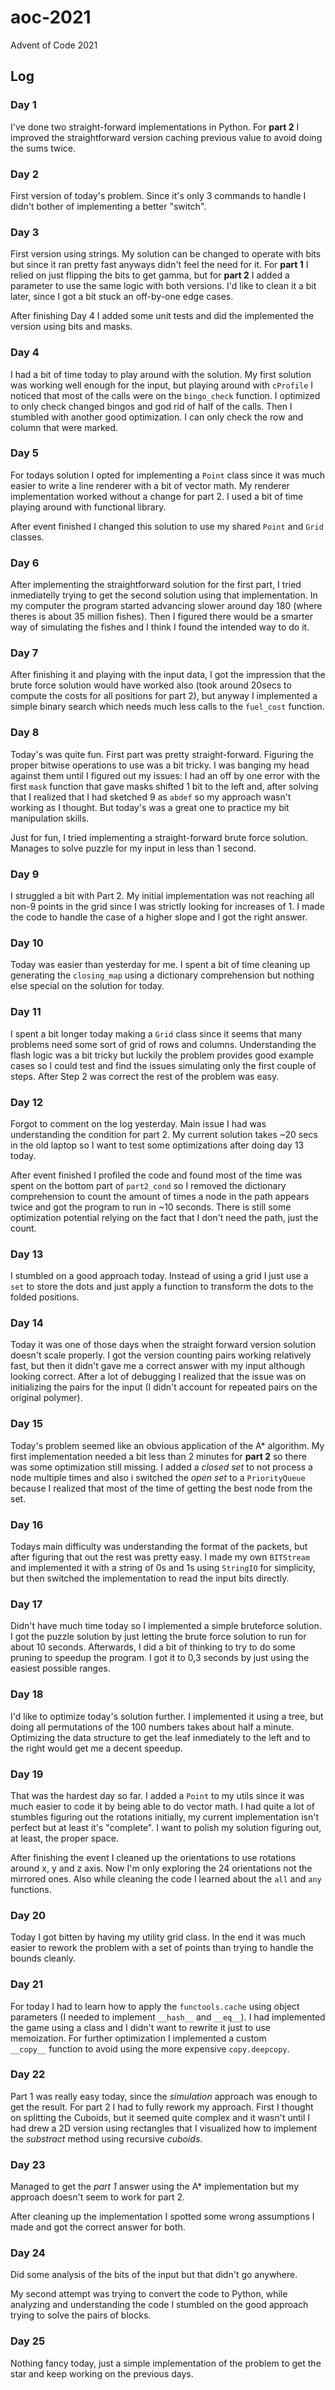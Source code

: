 # aoc-2021
Advent of Code 2021

## Log

### Day 1

I've done two straight-forward implementations in Python. For **part 2** I improved the straightforward version caching previous value to avoid doing the sums twice. 

### Day 2 

First version of today's problem. Since it's only 3 commands to handle I didn't bother of implementing a better "switch". 

### Day 3 

First version using strings. My solution can be changed to operate with bits but since it ran pretty fast anyways didn't feel the need for it. For **part 1** I relied on just flipping the bits to get gamma, but for **part 2** I added a parameter to use the same logic with both versions. I'd like to clean it a bit later, since I got a bit stuck an off-by-one edge cases.

After finishing Day 4 I added some unit tests and did the implemented the version using bits and masks.

### Day 4 

I had a bit of time today to play around with the solution. My first solution was working well enough for the input, but playing around with `cProfile` I noticed that most of the calls were on the `bingo_check` function. I optimized to only check changed bingos and god rid of half of the calls. Then I stumbled with another good optimization. I can only check the row and column that were marked. 

### Day 5

For todays solution I opted for implementing a `Point` class since it was much easier to write a line renderer with a bit of vector math. My renderer implementation worked without a change for part 2. I used a bit of time playing around with functional library. 

After event finished I changed this solution to use my shared `Point` and `Grid` classes. 

### Day 6 

After implementing the straightforward solution for the first part, I tried inmediatelly trying to get the second solution using that implementation. In my computer the program started advancing slower around day 180 (where theres is about 35 million fishes). Then I figured there would be a smarter way of simulating the fishes and I think I found the intended way to do it. 

### Day 7

After finishing it and playing with the input data, I got the impression that the brute force solution would have worked also (took around 20secs to compute the costs for all positions for part 2), but anyway I implemented a simple binary search which needs much less calls to the `fuel_cost` function. 

### Day 8

Today's was quite fun. First part was pretty straight-forward. Figuring the proper bitwise operations to use was a bit tricky. I was banging my head against them until I figured out my issues: I had an off by one error with the first `mask` function that gave masks shifted 1 bit to the left and, after solving that I realized that I had sketched 9 as `abdef` so my approach wasn't working as I thought. But today's was a great one to practice my bit manipulation skills. 

Just for fun, I tried implementing a straight-forward brute force solution. Manages to solve puzzle for my input in less than 1 second.

### Day 9

I struggled a bit with Part 2. My initial implementation was not reaching all non-9 points in the grid since I was strictly looking for increases of 1. I made the code to handle the case of a higher slope and I got the right answer.

### Day 10

Today was easier than yesterday for me. I spent a bit of time cleaning up generating the `closing_map` using a dictionary comprehension but nothing else special on the solution for today. 

### Day 11

I spent a bit longer today making a `Grid` class since it seems that many problems need some sort of grid of rows and columns. Understanding the flash logic was a bit tricky but luckily the problem provides good example cases so I could test and find the issues simulating only the first couple of steps. After Step 2 was correct the rest of the problem was easy. 

### Day 12

Forgot to comment on the log yesterday. Main issue I had was understanding the condition for part 2. My current solution takes ~20 secs in the old laptop so I want to test some optimizations after doing day 13 today. 

After event finished I profiled the code and found most of the time was spent on the bottom part of `part2_cond` so I removed the dictionary comprehension to count the amount of times a node in the path appears twice and got the program to run in ~10 seconds. There is still some optimization potential relying on the fact that I don't need the path, just the count.

### Day 13

I stumbled on a good approach today. Instead of using a grid I just use a `set` to store the dots and just apply a function to transform the dots to the folded positions. 

### Day 14

Today it was one of those days when the straight forward version solution doesn't scale properly. I got the version counting pairs working relatively fast, but then it didn't gave me a correct answer with my input although looking correct. After a lot of debugging I realized that the issue was on initializing the pairs for the input (I didn't account for repeated pairs on the original polymer). 

### Day 15

Today's problem seemed like an obvious application of the A* algorithm. My first implementation needed a bit less than 2 minutes for **part 2** so there was some optimization still missing. I added a *closed set* to not process a node multiple times and also i switched the *open set* to a `PriorityQueue` because I realized that most of the time of getting the best node from the set.

### Day 16

Todays main difficulty was understanding the format of the packets, but after figuring that out the rest was pretty easy. I made my own `BITStream` and implemented it with a string of 0s and 1s using `StringIO` for simplicity, but then switched the implementation to read the input bits directly.

### Day 17

Didn't have much time today so I implemented a simple bruteforce solution. I got the puzzle solution by just letting the brute force solution to run for about 10 seconds. Afterwards, I did a bit of thinking to try to do some pruning to speedup the program. I got it to 0,3 seconds by just using the easiest possible ranges. 

### Day 18

I'd like to optimize today's solution further. I implemented it using a tree, but doing all permutations of the 100 numbers takes about half a minute. Optimizing the data structure to get the leaf inmediately to the left and to the right would get me a decent speedup.

### Day 19

That was the hardest day so far. I added a `Point` to my utils since it was much easier to code it by being able to do vector math. I had quite a lot of stumbles figuring out the rotations initially, my current implementation isn't perfect but at least it's "complete". I want to polish my solution figuring out, at least, the proper space. 

After finishing the event I cleaned up the orientations to use rotations around x, y and z axis. Now I'm only exploring the 24 orientations not the mirrored ones. Also while cleaning the code I learned about the `all` and `any` functions.

### Day 20 

Today I got bitten by having my utility grid class. In the end it was much easier to rework the problem with a set of points than trying to handle the bounds cleanly. 

### Day 21

For today I had to learn how to apply the `functools.cache` using object parameters (I needed to implement `__hash__` and `__eq__`). I had implemented the game using a class and I didn't want to rewrite it just to use memoization. For further optimization I implemented a custom `__copy__` function to avoid using the more expensive `copy.deepcopy`.

### Day 22

Part 1 was really easy today, since the *simulation* approach was enough to get the result. For part 2 I had to fully rework my approach. First I thought on splitting the Cuboids, but it seemed quite complex and it wasn't until I had drew a 2D version using rectangles that I visualized how to implement the *substract* method using recursive *cuboids*.

### Day 23

Managed to get the *part 1* answer using the A* implementation but my approach doesn't seem to work for part 2. 

After cleaning up the implementation I spotted some wrong assumptions I made and got the correct answer for both.  

### Day 24

Did some analysis of the bits of the input but that didn't go anywhere.

My second attempt was trying to convert the code to Python, while analyzing and understanding the code I stumbled on the good approach trying to solve the pairs of blocks.

### Day 25

Nothing fancy today, just a simple implementation of the problem to get the star and keep working on the previous days. 